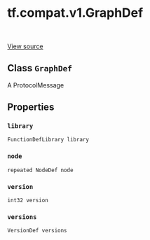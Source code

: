 <div itemscope itemtype="http://developers.google.com/ReferenceObject">
<meta itemprop="name" content="tf.compat.v1.GraphDef" />
<meta itemprop="path" content="Stable" />
<meta itemprop="property" content="library"/>
<meta itemprop="property" content="node"/>
<meta itemprop="property" content="version"/>
<meta itemprop="property" content="versions"/>
</div>

# tf.compat.v1.GraphDef

<!-- Insert buttons and diff -->

<table class="tfo-notebook-buttons tfo-api" align="left">
</table>

<a target="_blank" href="/code/stable/tensorflow/core/framework/graph.proto">View source</a>



## Class `GraphDef`

A ProtocolMessage



<!-- Placeholder for "Used in" -->


## Properties

<h3 id="library"><code>library</code></h3>

`FunctionDefLibrary library`


<h3 id="node"><code>node</code></h3>

`repeated NodeDef node`


<h3 id="version"><code>version</code></h3>

`int32 version`


<h3 id="versions"><code>versions</code></h3>

`VersionDef versions`






